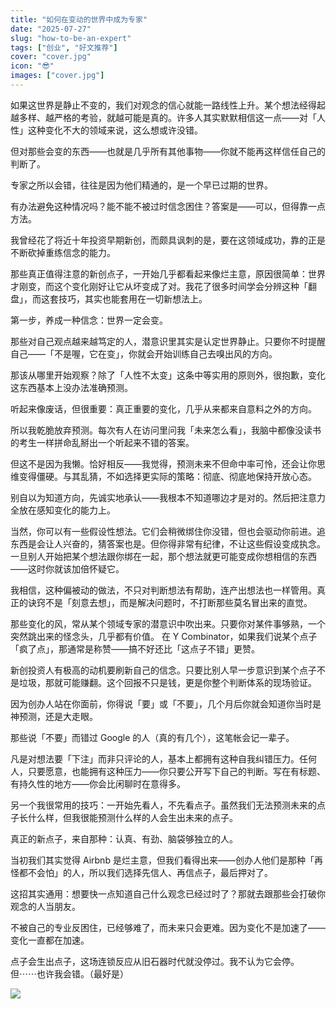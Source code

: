 ```yaml
---
title: "如何在变动的世界中成为专家"
date: "2025-07-27"
slug: "how-to-be-an-expert"
tags: ["创业", "好文推荐"]
cover: "cover.jpg"
icon: "😎"
images: ["cover.jpg"]
---
```

如果这世界是静止不变的，我们对观念的信心就能一路线性上升。某个想法经得起越多样、越严格的考验，就越可能是真的。许多人其实默默相信这一点——对「人性」这种变化不大的领域来说，这么想或许没错。



但对那些会变的东西——也就是几乎所有其他事物——你就不能再这样信任自己的判断了。



专家之所以会错，往往是因为他们精通的，是一个早已过期的世界。



有办法避免这种情况吗？能不能不被过时信念困住？答案是——可以，但得靠一点方法。



我曾经花了将近十年投资早期新创，而颇具讽刺的是，要在这领域成功，靠的正是不断砍掉重练信念的能力。



那些真正值得注意的新创点子，一开始几乎都看起来像烂主意，原因很简单：世界才刚变，而这个变化刚好让它从坏变成了对。我花了很多时间学会分辨这种「翻盘」，而这套技巧，其实也能套用在一切新想法上。



第一步，养成一种信念：世界一定会变。



那些对自己观点越来越笃定的人，潜意识里其实是认定世界静止。只要你不时提醒自己——「不是喔，它在变」，你就会开始训练自己去嗅出风的方向。



那该从哪里开始观察？除了「人性不太变」这条中等实用的原则外，很抱歉，变化这东西基本上没办法准确预测。



听起来像废话，但很重要：真正重要的变化，几乎从来都来自意料之外的方向。



所以我乾脆放弃预测。每次有人在访问里问我「未来怎么看」，我脑中都像没读书的考生一样拼命乱掰出一个听起来不错的答案。



但这不是因为我懒。恰好相反——我觉得，预测未来不但命中率可怜，还会让你思维变得僵硬。与其乱猜，不如选择更实际的策略：彻底、彻底地保持开放心态。



别自以为知道方向，先诚实地承认——我根本不知道哪边才是对的。然后把注意力全放在感知变化的能力上。



当然，你可以有一些假设性想法。它们会稍微绑住你没错，但也会驱动你前进。追东西是会让人兴奋的，猜答案也是。但你得非常有纪律，不让这些假设变成执念。
一旦别人开始把某个想法跟你绑在一起，那个想法就更可能变成你想相信的东西——这时你就该加倍怀疑它。



我相信，这种偏被动的做法，不只对判断想法有帮助，连产出想法也一样管用。真正的诀窍不是「刻意去想」，而是解决问题时，不打断那些莫名冒出来的直觉。



那些变化的风，常从某个领域专家的潜意识中吹出来。只要你对某件事够熟，一个突然跳出来的怪念头，几乎都有价值。
在 Y Combinator，如果我们说某个点子「疯了点」，那通常是称赞——搞不好还比「这点子不错」更赞。



新创投资人有极高的动机要刷新自己的信念。只要比别人早一步意识到某个点子不是垃圾，那就可能赚翻。这个回报不只是钱，更是你整个判断体系的现场验证。



因为创办人站在你面前，你得说「要」或「不要」，几个月后你就会知道你当时是神预测，还是大走眼。



那些说「不要」而错过 Google 的人（真的有几个），这笔帐会记一辈子。



凡是对想法要「下注」而非只评论的人，基本上都拥有这种自我纠错压力。任何人，只要愿意，也能拥有这种压力——你只要公开写下自己的判断。写在有标题、有持久性的地方——你会比闲聊时在意得多。



另一个我很常用的技巧：一开始先看人，不先看点子。虽然我们无法预测未来的点子长什么样，但我很能预测什么样的人会生出未来的点子。



真正的新点子，来自那种：认真、有劲、脑袋够独立的人。



当初我们其实觉得 Airbnb 是烂主意，但我们看得出来——创办人他们是那种「再怪都不会怕」的人，所以我们选择先信人、再信点子，最后押对了。



这招其实通用：想要快一点知道自己什么观念已经过时了？那就去跟那些会打破你观念的人当朋友。



不被自己的专业反困住，已经够难了，而未来只会更难。因为变化不是加速了——变化一直都在加速。



点子会生出点子，这场连锁反应从旧石器时代就没停过。我不认为它会停。
但⋯⋯也许我会错。（最好是）




![](https://prod-files-secure.s3.us-west-2.amazonaws.com/112d0858-5090-4d34-a606-b75eb8d65fd2/46476355-9cf3-4e99-9b7a-3531bc426380/1000202064.png?X-Amz-Algorithm=AWS4-HMAC-SHA256&X-Amz-Content-Sha256=UNSIGNED-PAYLOAD&X-Amz-Credential=ASIAZI2LB466RPCPETN2%2F20251019%2Fus-west-2%2Fs3%2Faws4_request&X-Amz-Date=20251019T204404Z&X-Amz-Expires=3600&X-Amz-Security-Token=IQoJb3JpZ2luX2VjEDMaCXVzLXdlc3QtMiJHMEUCIEdnjF%2BKXVwevI%2FovWNUEpiHL02892l2sjXyzxXfUj0rAiEAhOrHHUO%2FPNmv%2Bc%2Bgme8NvT5wdRdXfo1uPKr1lPDi7%2BkqiAQI2%2F%2F%2F%2F%2F%2F%2F%2F%2F%2F%2FARAAGgw2Mzc0MjMxODM4MDUiDNUeaxyjOgg51wdHLCrcA52iFyYZL2Iju2biYhls00eXK0LV4uo0cZuUsHNyEbiZjqt7NYDRR1iCce1rtmaF91jmx28PBURnt7vpEhMV3kS4UyFubpONOpZ87Z55Ja5%2BH%2BjhDgV9JKaGsOzMLSvVHbzkVlbaDDU4eqIQTy9%2B0HlfHHrFKBfsgTnzRIkbZJSn8jdTeXLRJb6UM7sleRxwW93QWLvQvqP7VuN6nel1jnAgO80weKm2PdiKSkXxsBS10fJ837EZosCwtXkpuW01ECVNwggntZE%2BK8%2FPaYepD7mx%2BoPPxrd7J2ulCzBkbXL%2Be%2Bbtx2UasfZpOU3cUMuaxmpoDfGYE3QW4UPBh3ZiRSTDggNJYQ1lkpmg2zDfvxMFqbWNMbz%2F8%2FyEOtRiQ8lGXvk1OT8ZxgWtJ6otu8501uQjMILTWqHX0yl%2BAOPKe79ww9nd4c6a%2FIsadCn9QWinh8ZTxdL1l%2FWGytV176JHa%2F46wGXBS%2FCFUE%2BPaSkgi40C1pFCKrVfGRnusZW9fQCpKyFYRTPuSOFgfXvRDrmIPd6a0Em0HxI0EPQlBT7ntRjXhnig3ydlPQS4asT4A88Pk8A3ljIp2AQ7tDB2nFHoHMF7W5bTm3ObWyYnLuTKTZPWCBvL4jLL8h9of39KMKXX1McGOqUBDgum3B9VcsAc5ZP4UxsIfHruECehBYnay5GtRyu3Ih8Ccj%2BNBB95zG5wTgxPqOlujq%2BAziRUOAd9r3gOBX8ssN%2BpR8Z%2Fn1dcT8%2BUHF8skRv00Bcuk6VfFCq9FVEzR%2FL8nKuPO9GWtSDpgNUL1XbXzSClWN4S6PhxoZIjlombNh2LvT7j1Pi9EJccL20slo0oEELVFxm151HMQUOUaRIUuB8ytQZj&X-Amz-Signature=bc0e1cc9aa486da0c5d963822a4aeacdf4865d9acf146a1da3390214192637c5&X-Amz-SignedHeaders=host&x-amz-checksum-mode=ENABLED&x-id=GetObject)

